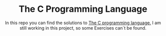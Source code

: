 <header>
  <h1>
    The C Programming Language
  </h1>
  <p>
  In this repo you can find the solutions to <a href="https://en.wikipedia.org/wiki/The_C_Programming_Language ""The C programming language"">The C programming language.</a>
  I am still working in this project, so some Exercises can´t be found.
  </p>
</header>
